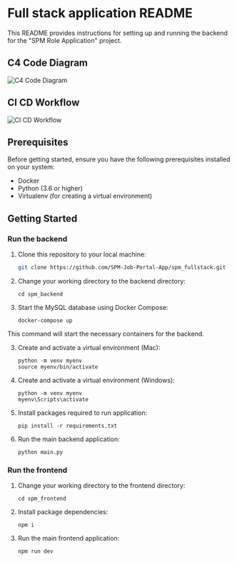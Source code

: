 # Full stack application README

This README provides instructions for setting up and running the backend for the "SPM Role Application" project.

## C4 Code Diagram
![C4 Code Diagram](https://github.com/SPM-Job-Portal-App/spm_fullstack/blob/206dc72971c2f83758ddfd47a534f2e204aaa96a/.github/README/SPM%20Code%20Diagram.png?raw=true)


## CI CD Workflow

![CI CD Workflow](https://github.com/SPM-Job-Portal-App/spm_fullstack/blob/206dc72971c2f83758ddfd47a534f2e204aaa96a/.github/README/SBRP_solution_architecture.png?raw=true)

## Prerequisites

Before getting started, ensure you have the following prerequisites installed on your system:

- Docker
- Python (3.6 or higher)
- Virtualenv (for creating a virtual environment)

## Getting Started
### Run the backend
1. Clone this repository to your local machine:
   ```bash
   git clone https://github.com/SPM-Job-Portal-App/spm_fullstack.git
   ```

2. Change your working directory to the backend directory:
   ```
   cd spm_backend
   ```

3. Start the MySQL database using Docker Compose:
   ```
   docker-compose up
   ```

This command will start the necessary containers for the backend.

3. Create and activate a virtual environment (Mac):
   ```
   python -m venv myenv
   source myenv/bin/activate
   ```

3. Create and activate a virtual environment (Windows):
   ```
   python -m venv myenv
   myenv\Scripts\activate
   ```

4. Install packages required to run application:
   ```
   pip install -r requirements.txt
   ```

5. Run the main backend application:
   ```
   python main.py
   ```

### Run the frontend
1. Change your working directory to the frontend directory:
   ```
   cd spm_frontend
   ```

2. Install package dependencies:
   ```
   npm i
   ```

3. Run the main frontend application:
   ```
   npm run dev
   ```